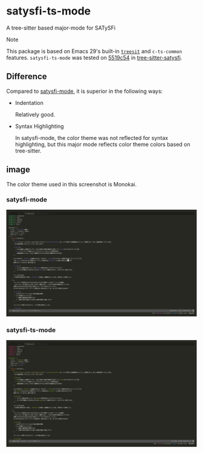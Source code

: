 # satysfi-ts-mode

A tree-sitter based major-mode for SATySFi

> [!NOTE]
> This package is based on Emacs 29's built-in [`treesit`](treesit) and `c-ts-common` features.
> `satysfi-ts-mode` was tested on [5519c54](https://github.com/monaqa/tree-sitter-satysfi/commit/5519c547418ecb31ac7d63e64653aed726b5d1c3) in [tree-sitter-satysfi](https://github.com/monaqa/tree-sitter-satysfi).

## Difference
Compared to [satysfi-mode](https://github.com/gfngfn/satysfi.el), it is superior in the following ways: 
- Indentation
  
  Relatively good.
- Syntax Highlighting
  
  In satysfi-mode, the color theme was not reflected for syntax highlighting, but this major mode reflects color theme colors based on tree-sitter.

## image
The color theme used in this screenshot is Monokai.

### satysfi-mode 
![satysfi-mode](./img/official.png)

### satysfi-ts-mode
![satysfi-ts-mode](./img/treesit.png)
